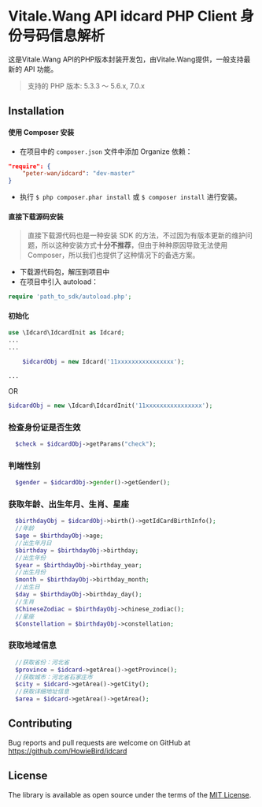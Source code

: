 # Vitale.Wang API idcard PHP Client 身份号码信息解析

 这是Vitale.Wang API的PHP版本封装开发包，由Vitale.Wang提供，一般支持最新的 API 功能。

 > 支持的 PHP 版本: 5.3.3 ～ 5.6.x, 7.0.x
 ## Installation

 #### 使用 Composer 安装

 - 在项目中的 `composer.json` 文件中添加 Organize 依赖：

 ```json
 "require": {
     "peter-wan/idcard": "dev-master"
 }
 ```

 - 执行 `$ php composer.phar install` 或 `$ composer install` 进行安装。

 #### 直接下载源码安装

 > 直接下载源代码也是一种安装 SDK 的方法，不过因为有版本更新的维护问题，所以这种安装方式**十分不推荐**，但由于种种原因导致无法使用 Composer，所以我们也提供了这种情况下的备选方案。

 - 下载源代码包，解压到项目中
 - 在项目中引入 autoload：

 ```php
 require 'path_to_sdk/autoload.php';
 ```

 #### 初始化
  ```php
  use \Idcard\IdcardInit as Idcard;
  ...
  ...
 
      $idcardObj = new Idcard('11xxxxxxxxxxxxxxxx');
 
  ...
  ```
 
  OR
 
  ```php
  $idcardObj = new \Idcard\IdcardInit('11xxxxxxxxxxxxxxxx');
  ```
  ### 检查身份证是否生效
  ```php
    $check = $idcardObj->getParams("check");
  ```
  ### 判端性别
  ```php
    $gender = $idcardObj->gender()->getGender();
  ```
  ### 获取年龄、出生年月、生肖、星座
  ```php
    $birthdayObj = $idcardObj->birth()->getIdCardBirthInfo();
    //年龄
    $age = $birthdayObj->age;
    //出生年月日
    $birthday = $birthdayObj->birthday;
    //出生年份
    $year = $birthdayObj->birthday_year;
    //出生月份
    $month = $birthdayObj->birthday_month;
    //出生日
    $day = $birthdayObj->birthday_day();
    //生肖
    $ChineseZodiac = $birthdayObj->chinese_zodiac();
    //星座
    $Constellation = $birthdayObj->constellation;
  ```
  ### 获取地域信息
  ```php
    //获取省份：河北省
    $province = $idcard->getArea()->getProvince();
    //获取城市：河北省石家庄市
    $city = $idcard->getArea()->getCity();
    //获取详细地址信息
    $area = $idcard->getArea()->getArea();
  ```
   ## Contributing
  
   Bug reports and pull requests are welcome on GitHub at https://github.com/HowieBird/idcard
  
   ## License
  
   The library is available as open source under the terms of the [MIT License](http://opensource.org/licenses/MIT).
 